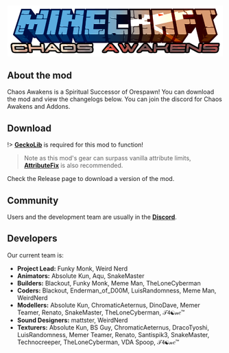 ![logo](../resources/images/title.png)

## About the mod
Chaos Awakens is a Spiritual Successor of Orespawn!
You can download the mod and view the changelogs below.
You can join the discord for Chaos Awakens and Addons.

## Download
!> [**GeckoLib**](https://www.curseforge.com/minecraft/mc-mods/geckolib/files) is required for this mod to function!
> Note as this mod's gear can surpass vanilla attribute limits,
> [**AttributeFix**](https://www.curseforge.com/minecraft/mc-mods/attributefix/files) is also recommended.

Check the Release page to download a version of the mod.

## Community


Users and the development team are usually in the [**Discord**]().

## Developers

Our current team is:
* **Project Lead:** Funky Monk, Weird Nerd
* **Animators:** Absolute Kun, Aqu, SnakeMaster
* **Builders:** Blackout, Funky Monk, Meme Man, TheLoneCyberman
* **Coders:** Blackout, Enderman_of_D00M, LuisRandomness, Meme Man, WeirdNerd
* **Modellers:** Absolute Kun, ChromaticAeternus, DinoDave, Memer Teamer, Renato, SnakeMaster, TheLoneCyberman, 𝒯𝟦☯𝓃𝑒™
* **Sound Designers:** mattster, WeirdNerd
* **Texturers:** Absolute Kun, BS Guy, ChromaticAeternus, DracoTyoshi, LuisRandomness, Memer Teamer, Renato, Santispik3,
  SnakeMaster, Technocreeper, TheLoneCyberman, VDA Spoop, 𝒯𝟦☯𝓃𝑒™
